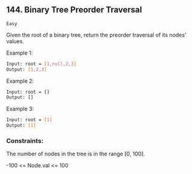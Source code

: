 ## 144. Binary Tree Preorder Traversal
`Easy`

Given the root of a binary tree, return the preorder traversal of its nodes' values.

 

Example 1:

```sh
Input: root = [1,null,2,3]
Output: [1,2,3]
```

Example 2:
```sh
Input: root = []
Output: []
```

Example 3:
```sh
Input: root = [1]
Output: [1]
```

### Constraints:

The number of nodes in the tree is in the range [0, 100].

-100 <= Node.val <= 100
